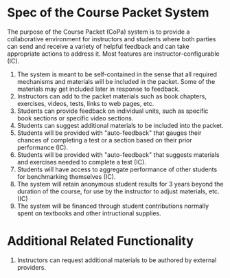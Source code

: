 # Spec of the Course Packet System

The purpose of the Course Packet (CoPa) system is to provide a collaborative
environment for instructors and students where both parties can send and
receive a variety of helpful feedback and can take appropriate actions to
address it. Most features are instructor-configurable (IC).

1. The system is meant to be self-contained in the sense that all required
mechanisms and materials will be included in the packet. Some of the materials
may get included later in response to feedback.
1. Instructors can add to the packet materials such as book chapters, exercises,
videos, tests, links to web pages, etc.
1. Students can provide feedback on individual units, such as specific book sections
or specific video sections.
1. Students can suggest additional materials to be included into the packet.
1. Students will be provided with "auto-feedback" that gauges their chances of
completing a test or a section based on their prior performance (IC).
1. Students will be provided with "auto-feedback" that suggests materials and
exercises needed to complete a test (IC).
1. Students will have access to aggregate performance of other students for
benchmarking themselves (IC).
1. The system will retain anonymous student results for 3 years beyond the
duration of the course, for use by the instructor to adjust materials, etc. (IC)
1. The system will be financed through student contributions normally spent on
textbooks and other intructional supplies.


# Additional Related Functionality

1. Instructors can request additional materials to be authored by external providers.
